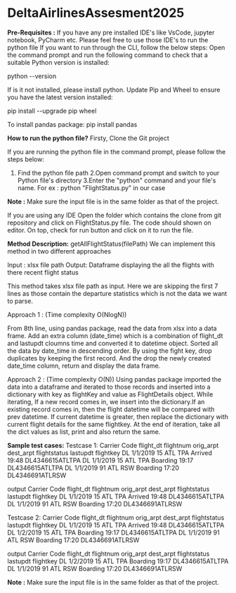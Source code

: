 # DeltaAirlinesAssesment2025
**Pre-Requisites :**
If you have any pre installed IDE's like VsCode, jupyter notebook, PyCharm etc. Please feel free to use those IDE's to run the python file
If you want to run through the CLI, follow the below steps:
Open the command prompt and run the following command to check that a suitable Python version is installed: 

python --version

If is it not installed, please install python.
Update Pip and Wheel to ensure you have the latest version installed: 

pip install --upgrade pip wheel

To install pandas package:
pip install pandas

**How to run the python file?**
Firsty, Clone the Git project

If you are running the python file in the command prompt, please follow the steps below:
1. Find the python file path
2.Open command prompt and switch to your Python file's directory
3.Enter the "python" command and your file's name. 
For ex :  python "FlightStatus.py" in our case

**Note :** Make sure the input file is in the same folder as that of the project.

If you are using any IDE
Open the folder which contains the clone from git repository and click on FlightStatus.py file. The code should shown on editor. 
On top, check for run button and click on it to run the file.


**Method Description:**
getAllFlightStatus(filePath)
We can implement this method in two different approaches

Input : xlsx file path
Output: Dataframe displaying the all the flights with there recent flight status

This method takes xlsx file path as input. Here we are skipping the first 7 lines as those contain the departure statistics which is not the data we want to parse.

Approach 1 : (Time complexity O(NlogN))

From 8th line, using pandas package, read the data from xlsx into a data frame. Add an extra column (date_time) which is a combination of flight_dt and lastupdt cloumns time and converted it to datetime object. Sorted all the data by date_time in descending order. By using the fight key, drop duplicates by keeping the first record. And the drop the newly created date_time column, return and display the data frame. 

Approach 2 : (Time complexity O(N))
Using pandas package imported the data into a dataframe and iterated to those records and inserted into a dictionary with key as flightKey and value as FlightDetails object.
While iterating, If a new record comes in, we insert into the dictionary.If an existing record comes in, then the flight datetime will be compared with prev datetime. If current datetime is greater, then replace the dictionary with current flight details for the same flightkey.
At the end of iteration, take all the dict values as list, print and also return the same.

**Sample test cases:** 
Testcase 1:
Carrier Code	flight_dt	flightnum	orig_arpt	dest_arpt	flightstatus	lastupdt	flightkey
DL			1/1/2019	15		ATL		TPA		Arrived		19:48		DL4346615ATLTPA
DL			1/1/2019	15		ATL		TPA		Boarding		19:17		DL4346615ATLTPA
DL			1/1/2019	91		ATL		RSW		Boarding		17:20		DL4346691ATLRSW

output
Carrier Code	flight_dt	flightnum	orig_arpt	dest_arpt	flightstatus	lastupdt	flightkey
DL			1/1/2019	15		ATL		TPA		Arrived		19:48		DL4346615ATLTPA
DL			1/1/2019	91		ATL		RSW		Boarding		17:20		DL4346691ATLRSW

Testcase 2:
Carrier Code	flight_dt	flightnum	orig_arpt	dest_arpt	flightstatus	lastupdt	flightkey
DL			1/1/2019	15		ATL		TPA		Arrived		19:48		DL4346615ATLTPA
DL			1/2/2019	15		ATL		TPA		Boarding		19:17		DL4346615ATLTPA
DL			1/1/2019	91		ATL		RSW		Boarding		17:20		DL4346691ATLRSW

output
Carrier Code	flight_dt	flightnum	orig_arpt	dest_arpt	flightstatus	lastupdt	flightkey
DL			1/2/2019	15		ATL		TPA		Boarding		19:17		DL4346615ATLTPA
DL			1/1/2019	91		ATL		RSW		Boarding		17:20		DL4346691ATLRSW

**Note :** Make sure the input file is in the same folder as that of the project.
